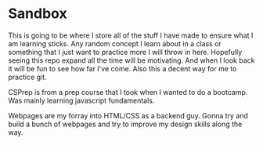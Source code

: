 # Sandbox

This is going to be where I store all of the stuff I have made to ensure what I am learning sticks.
Any random concept I learn about in a class or something that I just want to practice more I will throw in here. Hopefully seeing this repo expand all the time will be motivating. And when I look back it will be fun to see how far I've come. Also this a decent way for me to practice git.

CSPrep is from a prep course that I took when I wanted to do a bootcamp. Was mainly learning javascript fundamentals.

Webpages are my forray into HTML/CSS as a backend guy. Gonna try and build a bunch of webpages and try to improve my design skills along the way.

